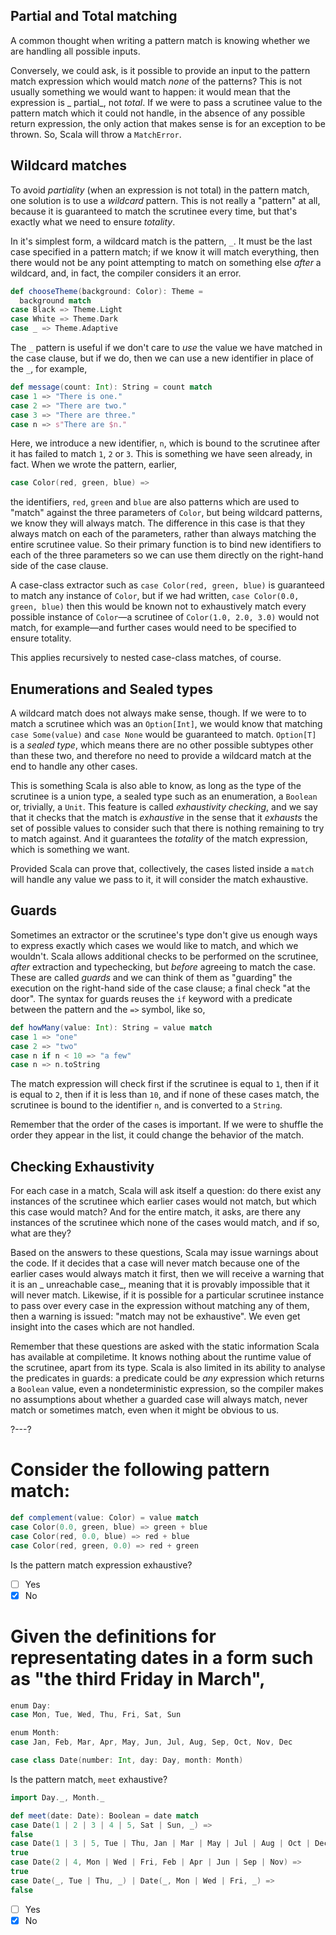 ## Partial and Total matching

A common thought when writing a pattern match is knowing whether we are handling all possible inputs.

Conversely, we could ask, is it possible to provide an input to the pattern match expression which would match
_none_ of the patterns? This is not usually something we would want to happen: it would mean that the expression is _
partial_, not _total_. If we were to pass a scrutinee value to the pattern match which it could not handle, in the
absence of any possible return expression, the only action that makes sense is for an exception to be thrown. So, Scala
will throw a `MatchError`.

## Wildcard matches

To avoid _partiality_ (when an expression is not total) in the pattern match, one solution is to use a
_wildcard_ pattern. This is not really a "pattern" at all, because it is guaranteed to match the scrutinee every time,
but that's exactly what we need to ensure _totality_.

In it's simplest form, a wildcard match is the pattern, `_`. It must be the last case specified in a pattern match; if
we know it will match everything, then there would not be any point attempting to match on something else _after_ a
wildcard, and, in fact, the compiler considers it an error.

```scala
def chooseTheme(background: Color): Theme =
  background match
case Black => Theme.Light
case White => Theme.Dark
case _ => Theme.Adaptive
```

The `_` pattern is useful if we don't care to _use_ the value we have matched in the case clause, but if we do, then we
can use a new identifier in place of the `_`, for example,

```scala
def message(count: Int): String = count match
case 1 => "There is one."
case 2 => "There are two."
case 3 => "There are three."
case n => s"There are $n."
```

Here, we introduce a new identifier, `n`, which is bound to the scrutinee after it has failed to match `1`, `2`
or `3`. This is something we have seen already, in fact. When we wrote the pattern, earlier,

```scala
case Color(red, green, blue) =>
```

the identifiers, `red`, `green` and `blue` are also patterns which are used to "match" against the three parameters
of `Color`, but being wildcard patterns, we know they will always match. The difference in this case is that they always
match on each of the parameters, rather than always matching the entire scrutinee value. So their primary function is to
bind new identifiers to each of the three parameters so we can use them directly on the right-hand side of the case
clause.

A case-class extractor such as `case Color(red, green, blue)` is guaranteed to match any instance of `Color`, but if we
had written, `case Color(0.0, green, blue)` then this would be known not to exhaustively match every possible instance
of `Color`—a scrutinee of `Color(1.0, 2.0, 3.0)` would not match, for example—and further cases would need to be
specified to ensure totality.

This applies recursively to nested case-class matches, of course.

## Enumerations and Sealed types

A wildcard match does not always make sense, though. If we were to to match a scrutinee which was an
`Option[Int]`, we would know that matching `case Some(value)` and `case None` would be guaranteed to match.
`Option[T]` is a _sealed type_, which means there are no other possible subtypes other than these two, and therefore no
need to provide a wildcard match at the end to handle any other cases.

This is something Scala is also able to know, as long as the type of the scrutinee is a union type, a sealed type such
as an enumeration, a `Boolean` or, trivially, a `Unit`. This feature is called
_exhaustivity checking_, and we say that it checks that the match is _exhaustive_ in the sense that it
_exhausts_ the set of possible values to consider such that there is nothing remaining to try to match against. And it
guarantees the _totality_ of the match expression, which is something we want.

Provided Scala can prove that, collectively, the cases listed inside a `match` will handle any value we pass to it, it
will consider the match exhaustive.

## Guards

Sometimes an extractor or the scrutinee's type don't give us enough ways to express exactly which cases we would like to
match, and which we wouldn't. Scala allows additional checks to be performed on the scrutinee, _after_
extraction and typechecking, but _before_ agreeing to match the case. These are called _guards_ and we can think of them
as "guarding" the execution on the right-hand side of the case clause; a final check "at the door". The syntax for
guards reuses the `if` keyword with a predicate between the pattern and the `=>` symbol, like so,

```scala
def howMany(value: Int): String = value match
case 1 => "one"
case 2 => "two"
case n if n < 10 => "a few"
case n => n.toString
```

The match expression will check first if the scrutinee is equal to `1`, then if it is equal to `2`, then if it is less
than `10`, and if none of these cases match, the scrutinee is bound to the identifier `n`, and is converted to
a `String`.

Remember that the order of the cases is important. If we were to shuffle the order they appear in the list, it could
change the behavior of the match.

## Checking Exhaustivity

For each case in a match, Scala will ask itself a question: do there exist any instances of the scrutinee which earlier
cases would not match, but which this case would match? And for the entire match, it asks, are there any instances of
the scrutinee which none of the cases would match, and if so, what are they?

Based on the answers to these questions, Scala may issue warnings about the code. If it decides that a case will never
match because one of the earlier cases would always match it first, then we will receive a warning that it is an _
unreachable case_, meaning that it is provably impossible that it will never match. Likewise, if it is possible for a
particular scrutinee instance to pass over every case in the expression without matching any of them, then a warning is
issued: "match may not be exhaustive". We even get insight into the cases which are not handled.

Remember that these questions are asked with the static information Scala has available at compiletime. It knows nothing
about the runtime value of the scrutinee, apart from its type. Scala is also limited in its ability to analyse the
predicates in guards: a predicate could be _any_ expression which returns a `Boolean`
value, even a nondeterministic expression, so the compiler makes no assumptions about whether a guarded case will always
match, never match or sometimes match, even when it might be obvious to us.

?---?

# Consider the following pattern match:

```scala
def complement(value: Color) = value match
case Color(0.0, green, blue) => green + blue
case Color(red, 0.0, blue) => red + blue
case Color(red, green, 0.0) => red + green
```

Is the pattern match expression exhaustive?

- [ ] Yes
- [X] No

# Given the definitions for representating dates in a form such as "the third Friday in March",

```scala
enum Day:
case Mon, Tue, Wed, Thu, Fri, Sat, Sun

enum Month:
case Jan, Feb, Mar, Apr, May, Jun, Jul, Aug, Sep, Oct, Nov, Dec

case class Date(number: Int, day: Day, month: Month)
```

Is the pattern match, `meet` exhaustive?

```scala
import Day._, Month._

def meet(date: Date): Boolean = date match
case Date(1 | 2 | 3 | 4 | 5, Sat | Sun, _) =>
false
case Date(1 | 3 | 5, Tue | Thu, Jan | Mar | May | Jul | Aug | Oct | Dec) =>
true
case Date(2 | 4, Mon | Wed | Fri, Feb | Apr | Jun | Sep | Nov) =>
true
case Date(_, Tue | Thu, _) | Date(_, Mon | Wed | Fri, _) =>
false
```

- [ ] Yes
- [X] No
